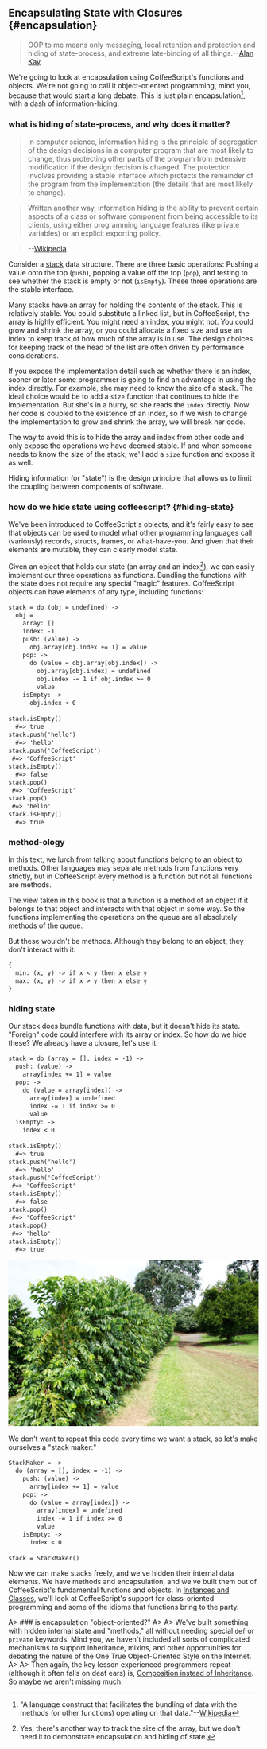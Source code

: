 ## Encapsulating State with Closures {#encapsulation}

> OOP to me means only messaging, local retention and protection and hiding of state-process, and extreme late-binding of all things.--[Alan Kay][oop]

[oop]: http://userpage.fu-berlin.de/~ram/pub/pub_jf47ht81Ht/doc_kay_oop_en

We're going to look at encapsulation using CoffeeScript's functions and objects. We're not going to call it object-oriented programming, mind you, because that would start a long debate. This is just plain encapsulation[^encapsulation], with a dash of information-hiding.

[^encapsulation]: "A language construct that facilitates the bundling of data with the methods (or other functions) operating on that data."--[Wikipedia]

[Wikipedia]: https://en.wikipedia.org/wiki/Encapsulation_(object-oriented_programming)

### what is hiding of state-process, and why does it matter?

> In computer science, information hiding is the principle of segregation of the design decisions in a computer program that are most likely to change, thus protecting other parts of the program from extensive modification if the design decision is changed. The protection involves providing a stable interface which protects the remainder of the program from the implementation (the details that are most likely to change).

> Written another way, information hiding is the ability to prevent certain aspects of a class or software component from being accessible to its clients, using either programming language features (like private variables) or an explicit exporting policy.

> --[Wikipedia][ih]

[ih]:https://en.wikipedia.org/wiki/Information_hiding "Information hiding"

Consider a [stack] data structure. There are three basic operations: Pushing a value onto the top (`push`), popping a value off the top (`pop`), and testing to see whether the stack is empty or not (`isEmpty`). These three operations are the stable interface.

[stack]: https://en.wikipedia.org/wiki/Stack_(data_structure)

Many stacks have an array for holding the contents of the stack. This is relatively stable. You could substitute a linked list, but in CoffeeScript, the array is highly efficient. You might need an index, you might not. You could grow and shrink the array, or you could allocate a fixed size and use an index to keep track of how much of the array is in use. The design choices for keeping track of the head of the list are often driven by performance considerations.

If you expose the implementation detail such as whether there is an index, sooner or later some programmer is going to find an advantage in using the index directly. For example, she may need to know the size of a stack. The ideal choice would be to add a `size` function that continues to hide the implementation. But she's in a hurry, so she reads the `index` directly. Now her code is coupled to the existence of an index, so if we wish to change the implementation to grow and shrink the array, we will break her code.

The way to avoid this is to hide the array and index from other code and only expose the operations we have deemed stable. If and when someone needs to know the size of the stack, we'll add a `size` function and expose it as well.

Hiding information (or "state") is the design principle that allows us to limit the coupling between components of software.

### how do we hide state using coffeescript? {#hiding-state}

We've been introduced to CoffeeScript's objects, and it's fairly easy to see that objects can be used to model what other programming languages call (variously) records, structs, frames, or what-have-you. And given that their elements are mutable, they can clearly model state.

Given an object that holds our state (an array and an index[^length]), we can easily implement our three operations as functions. Bundling the functions with the state does not require any special "magic" features. CoffeeScript objects can have elements of any type, including functions:

    stack = do (obj = undefined) ->
      obj =
        array: []
        index: -1
        push: (value) ->
          obj.array[obj.index += 1] = value
        pop: ->
          do (value = obj.array[obj.index]) ->
            obj.array[obj.index] = undefined
            obj.index -= 1 if obj.index >= 0
            value
        isEmpty: ->
          obj.index < 0

    stack.isEmpty()
      #=> true
    stack.push('hello')
      #=> 'hello'
    stack.push('CoffeeScript')
     #=> 'CoffeeScript'
    stack.isEmpty()
      #=> false
    stack.pop()
     #=> 'CoffeeScript'
    stack.pop()
     #=> 'hello'
    stack.isEmpty()
      #=> true
      
### method-ology

In this text, we lurch from talking about functions belong to an object to methods. Other languages may separate methods from functions very strictly, but in CoffeeScript every method is a function but not all functions are methods.

The view taken in this book is that a function is a method of an object if it belongs to that object and interacts with that object in some way. So the functions implementing the operations on the queue are all absolutely methods of the queue.

But these wouldn't be methods. Although they belong to an object, they don't interact with it:

    {
      min: (x, y) -> if x < y then x else y
      max: (x, y) -> if x > y then x else y
    }

### hiding state

Our stack does bundle functions with data, but it doesn't hide its state. "Foreign" code could interfere with its array or index. So how do we hide these? We already have a closure, let's use it:

    stack = do (array = [], index = -1) ->
      push: (value) ->
        array[index += 1] = value
      pop: ->
        do (value = array[index]) ->
          array[index] = undefined
          index -= 1 if index >= 0
          value
      isEmpty: ->
        index < 0

    stack.isEmpty()
      #=> true
    stack.push('hello')
      #=> 'hello'
    stack.push('CoffeeScript')
     #=> 'CoffeeScript'
    stack.isEmpty()
      #=> false
    stack.pop()
     #=> 'CoffeeScript'
    stack.pop()
     #=> 'hello'
    stack.isEmpty()
      #=> true
      
![Coffee DOES grow on trees](images/coffee-trees-1200.jpg)

We don't want to repeat this code every time we want a stack, so let's make ourselves a "stack maker:"

    StackMaker = ->
      do (array = [], index = -1) ->
        push: (value) ->
          array[index += 1] = value
        pop: ->
          do (value = array[index]) ->
            array[index] = undefined
            index -= 1 if index >= 0
            value
        isEmpty: ->
          index < 0

    stack = StackMaker()

Now we can make stacks freely, and we've hidden their internal data elements. We have methods and encapsulation, and we've built them out of CoffeeScript's fundamental functions and objects. In [Instances and Classes](#methods), we'll look at CoffeeScript's support for class-oriented programming and some of the idioms that functions bring to the party.

A> ### is encapsulation "object-oriented?"
A>
A> We've built something with hidden internal state and "methods," all without needing special `def` or `private` keywords. Mind you, we haven't included all sorts of complicated mechanisms to support inheritance, mixins, and other opportunities for debating the nature of the One True Object-Oriented Style on the Internet.
A>
A> Then again, the key lesson experienced programmers repeat (although it often falls on deaf ears) is, [Composition instead of Inheritance](http://www.c2.com/cgi/wiki?CompositionInsteadOfInheritance). So maybe we aren't missing much.

[^length]: Yes, there's another way to track the size of the array, but we don't need it to demonstrate encapsulation and hiding of state.